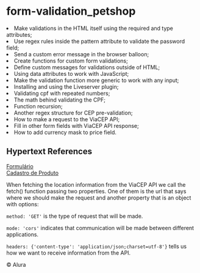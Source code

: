 # form-validation_petshop
<li> Make validations in the HTML itself using the required and type attributes;
<li> Use regex rules inside the pattern attribute to validate the password field;
<li> Send a custom error message in the browser balloon;
<li> Create functions for custom form validations;
<li> Define custom messages for validations outside of HTML;
<li> Using data attributes to work with JavaScript;
<li> Make the validation function more generic to work with any input;
<li> Installing and using the Liveserver plugin;
<li> Validating cpf with repeated numbers;
<li> The math behind validating the CPF;
<li> Function recursion;
<li> Another regex structure for CEP pre-validation;
<li> How to make a request to the ViaCEP API;
<li> Fill in other form fields with ViaCEP API response;
<li> How to add currency mask to price field.

## Hypertext References
<a href="https://stardusteight-d4c.github.io/form-validation_petshop/">Formulário</a><br>
<a href="https://stardusteight-d4c.github.io/form-validation_petshop/cadastro_produto">Cadastro de Produto</a>
  
When fetching the location information from the ViaCEP API we call the fetch() function passing two properties. 
One of them is the url that says where we should make the request and another property that is an object with options:
  
`method: 'GET'` is the type of request that will be made.
  
`mode: 'cors'` indicates that communication will be made between different applications.

`headers: {'content-type': 'application/json;charset=utf-8'}` tells us how we want to receive information from the API.
  
&copy; Alura
